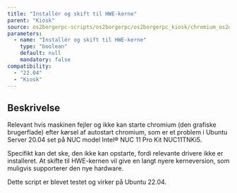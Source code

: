 ```yaml
---
title: "Installér og skift til HWE-kerne"
parent: "Kiosk"
source: os2borgerpc-scripts/os2borgerpc/os2borgerpc_kiosk/chromium_os2display_activate.sh
parameters:
  - name: "Installér og skift til HWE-kerne"
    type: "boolean"
    default: null
    mandatory: false
compatibility:  
  - "22.04"
  - "Kiosk"
---
```


## Beskrivelse
Relevant hvis maskinen fejler og ikke kan starte chromium (den grafiske brugerflade) efter kørsel af autostart chromium,
som er et problem i Ubuntu Server 20.04 set på NUC model Intel® NUC 11 Pro Kit NUC11TNKi5.

Specifikt kan det ske, den ikke kan opstarte, fordi relevante drivere ikke er installeret. 
At skifte til HWE-kernen vil give en langt nyere kerneversion, som muligvis supporterer den nye hardware.

Dette script er blevet testet og virker på Ubuntu 22.04.